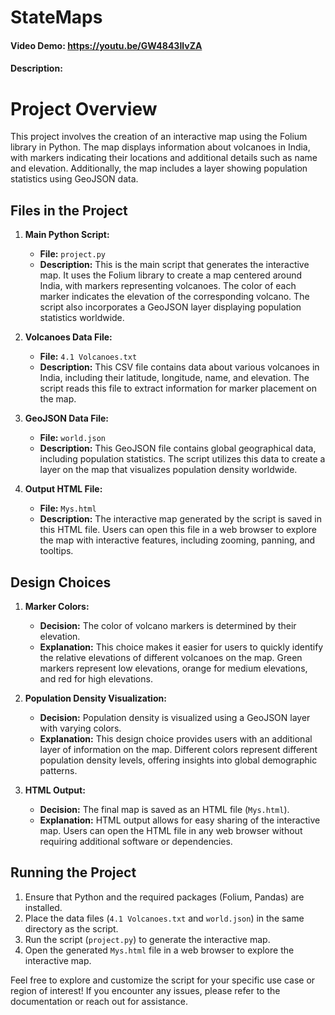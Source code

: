 # StateMaps
#### Video Demo: https://youtu.be/GW4843IlvZA

#### Description:
# Project Overview

This project involves the creation of an interactive map using the Folium library in Python. The map displays information about volcanoes in India, with markers indicating their locations and additional details such as name and elevation. Additionally, the map includes a layer showing population statistics using GeoJSON data.

## Files in the Project

1. **Main Python Script:**
   - **File:** `project.py`
   - **Description:** This is the main script that generates the interactive map. It uses the Folium library to create a map centered around India, with markers representing volcanoes. The color of each marker indicates the elevation of the corresponding volcano. The script also incorporates a GeoJSON layer displaying population statistics worldwide.

2. **Volcanoes Data File:**
   - **File:** `4.1 Volcanoes.txt`
   - **Description:** This CSV file contains data about various volcanoes in India, including their latitude, longitude, name, and elevation. The script reads this file to extract information for marker placement on the map.

3. **GeoJSON Data File:**
   - **File:** `world.json`
   - **Description:** This GeoJSON file contains global geographical data, including population statistics. The script utilizes this data to create a layer on the map that visualizes population density worldwide.

4. **Output HTML File:**
   - **File:** `Mys.html`
   - **Description:** The interactive map generated by the script is saved in this HTML file. Users can open this file in a web browser to explore the map with interactive features, including zooming, panning, and tooltips.

## Design Choices

1. **Marker Colors:**
   - **Decision:** The color of volcano markers is determined by their elevation.
   - **Explanation:** This choice makes it easier for users to quickly identify the relative elevations of different volcanoes on the map. Green markers represent low elevations, orange for medium elevations, and red for high elevations.

2. **Population Density Visualization:**
   - **Decision:** Population density is visualized using a GeoJSON layer with varying colors.
   - **Explanation:** This design choice provides users with an additional layer of information on the map. Different colors represent different population density levels, offering insights into global demographic patterns.

3. **HTML Output:**
   - **Decision:** The final map is saved as an HTML file (`Mys.html`).
   - **Explanation:** HTML output allows for easy sharing of the interactive map. Users can open the HTML file in any web browser without requiring additional software or dependencies.

## Running the Project

1. Ensure that Python and the required packages (Folium, Pandas) are installed.
2. Place the data files (`4.1 Volcanoes.txt` and `world.json`) in the same directory as the script.
3. Run the script (`project.py`) to generate the interactive map.
4. Open the generated `Mys.html` file in a web browser to explore the interactive map.

Feel free to explore and customize the script for your specific use case or region of interest! If you encounter any issues, please refer to the documentation or reach out for assistance.
